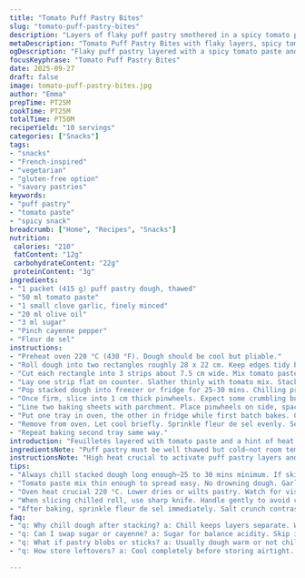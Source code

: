 ```yaml
---
title: "Tomato Puff Pastry Bites"
slug: "tomato-puff-pastry-bites"
description: "Layers of flaky puff pastry smothered in a spicy tomato paste mixture. A quick, savory snack that relies on chilling dough to keep layers distinct and rise crisp. No dairy, eggs, nuts, or gluten. A hint of cayenne for a subtle kick. Uses tomato paste, finely minced garlic, olive oil, sugar tweak, and fleur de sel finish. Chill dough after stacking layers to keep it from merging during baking. Crisp edges, golden layers, soft tomato-rich interior, good for parties or light bites. Oven timing relies on pastry bubbling and color, not clock alone."
metaDescription: "Tomato Puff Pastry Bites with flaky layers, spicy tomato paste, and a cayenne hint. Chill dough long for crisp rise; bake till edges golden and puffed."
ogDescription: "Flaky puff pastry layered with a spicy tomato paste and garlic mix. Chill well, bake hot until golden edges crackle and layers puff apart."
focusKeyphrase: "Tomato Puff Pastry Bites"
date: 2025-09-27
draft: false
image: tomato-puff-pastry-bites.jpg
author: "Emma"
prepTime: PT25M
cookTime: PT25M
totalTime: PT50M
recipeYield: "10 servings"
categories: ["Snacks"]
tags:
- "snacks"
- "French-inspired"
- "vegetarian"
- "gluten-free option"
- "savory pastries"
keywords:
- "puff pastry"
- "tomato paste"
- "spicy snack"
breadcrumb: ["Home", "Recipes", "Snacks"]
nutrition: 
 calories: "210"
 fatContent: "12g"
 carbohydrateContent: "22g"
 proteinContent: "3g"
ingredients:
- "1 packet (415 g) puff pastry dough, thawed"
- "50 ml tomato paste"
- "1 small clove garlic, finely minced"
- "20 ml olive oil"
- "3 ml sugar"
- "Pinch cayenne pepper"
- "Fleur de sel"
instructions:
- "Preheat oven 220 °C (430 °F). Dough should be cool but pliable."
- "Roll dough into two rectangles roughly 28 x 22 cm. Keep edges tidy but don't fuss—rustic look is fine."
- "Cut each rectangle into 3 strips about 7.5 cm wide. Mix tomato paste, garlic, olive oil, sugar, and cayenne into a sloppy spreadable paste."
- "Lay one strip flat on counter. Slather thinly with tomato mix. Stack another strip, repeat with spread. Finish with a last pastry strip topped with remaining spread. Press lightly to adhere."
- "Pop stacked dough into freezer or fridge for 25-30 mins. Chilling prevents the layers from melting together during baking. I've skipped this before and pastry just blobs instead of rising."
- "Once firm, slice into 1 cm thick pinwheels. Expect some crumbling but handle gently."
- "Line two baking sheets with parchment. Place pinwheels on side, spaced by about 5 cm. Barely room to breathe but enough to puff."
- "Put one tray in oven, the other in fridge while first batch bakes. Cold dough in oven means better lift. First batch cooks about 11-13 minutes but rely on deep golden edges and distinct puff layers popping apart."
- "Remove from oven. Let cool briefly. Sprinkle fleur de sel evenly. Serve warm or room temp. The salt contrast pops the acidic tomato sweetness."
- "Repeat baking second tray same way."
introduction: "Feuilletés layered with tomato paste and a hint of heat. The toggle between cold prep and hot baking triggers those addictive layers to rise, crisp, crackle under your teeth. I remember my first stab—forgot to chill dough and ended with dense, flabby sheets. Now I swear by the chill. The richness of olive oil lubricates the garlic's bite without smothering the tomato's umami thrum. Sugar tames the acidity ever so slightly. Piquant cayenne lingers after the first hit, faint but memorable. Served chilled or warm—either way, these flaky bites vanish fast. Gluten-free options exist but flaky texture is a challenge—rice flour blends or store-bought gluten free pastry can work, just chill extensively."
ingredientsNote: "Puff pastry must be well thawed but cold—not room temp or melts instantly under fingers. Tomato paste should be smooth and thick; double check quality for vibrant color and no additives. Garlic minced very fine or pressed to avoid punishing chunks. Olive oil—extra virgin for flavor is best, but lighter grade can be used if you want less punch. I tweak sugar slightly depending on tomato brand acidity; start small, taste, adjust. Cayenne adds warmth but don’t overpower—can swap for smoked paprika for subtle smoke. Fleur de sel is final flourish for fresh crunch; kosher salt or flaky sea salt is acceptable backup. Freezing stacked dough ensures layers stay separate and puff up; skipping freezes results in dough fusing and less lift."
instructionsNote: "High heat crucial to activate puff pastry layers and browning. Too low and they slump or dry out. Don’t rush rolling and stacking; even layers = consistent baking. Spreading tomato paste must be thin—not to saturate dough causing sogginess. Freezing 25-30 minutes hit that cold but workable balance; fridge-only takes longer and sometimes dough sticks together. Slicing chilled stack into precise 1 cm rounds takes patience. If dough warms too much, dust hands lightly with flour to prevent sticking. Baking spaced pastries on parchment prevents sticking and promotes even cooking. Rotate trays halfway if oven heat uneven. Visual cues during baking — vibrant amber on edges, audible gentle crackling, and puff separation — dictate done-ness more than timer. Sprinkle finishing salt right out of oven for optimal crunch contrast. Serve quickly or pastries soften."
tips:
- "Always chill stacked dough long enough—25 to 30 mins minimum. If skipped dough blobs, no lift, layers fuse. Freeze quicker; fridge slower. Cold dough equals defined edges, crisp layers. Roll dough cool but flexible; too warm means sogginess, sticky mess. Dust hands with flour, mild only; too much dries edges and stops puff."
- "Tomato paste mix thin enough to spread easy. No drowning dough. Garlic minced very small or pressed—big chunks burn and ruin texture. Olive oil quality changes flavor; extra virgin adds depth; lighter grade softens garlic bite. Sugar tweaks acidity—start small, taste paste cold. Cayenne adds faint heat; smoked paprika swap for smoky twist."
- "Oven heat crucial 220 °C. Lower dries or wilts pastry. Watch for visual clues: edges amber, puff layers separate clear. Bubble noises inside means baking underway. Don’t rely on timer alone. Rotate trays halfway if oven heats uneven. Use parchment to prevent sticking; spacing about 5 cm lets puff fully."
- "When slicing chilled roll, use sharp knife. Handle gently to avoid crumbling. Dough can crumble on edges but keep shapes intact. Too warm dough sticks, hard to slice; flour hands lightly. Freezer cold helps clean cuts but be quick slicing or dough warms fast. Pinwheels may vary shape; rustic look better than compressed blobs."
- "After baking, sprinkle fleur de sel immediately. Salt crunch contrasts acidic tomato sweetness. Kosher or flaky sea salt fine if no fleur de sel. Serve warm or room temperature; cold stiffens butter layers, loses crispness. Store leftovers in airtight container; reheat oven briefly to regain crunch. Freeze raw pinwheels standalone but thaw fully before baking."
faq:
- "q: Why chill dough after stacking? a: Chill keeps layers separate. Without chill dough melts layers; no puff, dense final. Freezer short chill faster; fridge longer. Cold dough lifts better, browns crisp. Skipping chill always messes structure."
- "q: Can I swap sugar or cayenne? a: Sugar for balance acidity. Skip if tomato sweet. Swap cane for brown, syrup. Cayenne heat subtle; smoked paprika adds smoke, no heat. Adjust heat to taste, start low. Alternatives okay but watch moisture in paste."
- "q: What if pastry blobs or sticks? a: Usually dough warm or not chilled. Dough too soft prevents puff. Freeze stack or chill longer next time. Dust flour lightly when handling. Parchment essential on baking sheets. Oven too low causes collapse, dry edges. Heat key here."
- "q: How store leftovers? a: Cool completely before storing airtight. Keeps few days fridge; crisp fades, reheat to restore somewhat. Freeze baked not best; soggy after thaw. Raw pinwheels freeze better, thaw fully before baking. Avoid stacking hot pastries."

---
```


